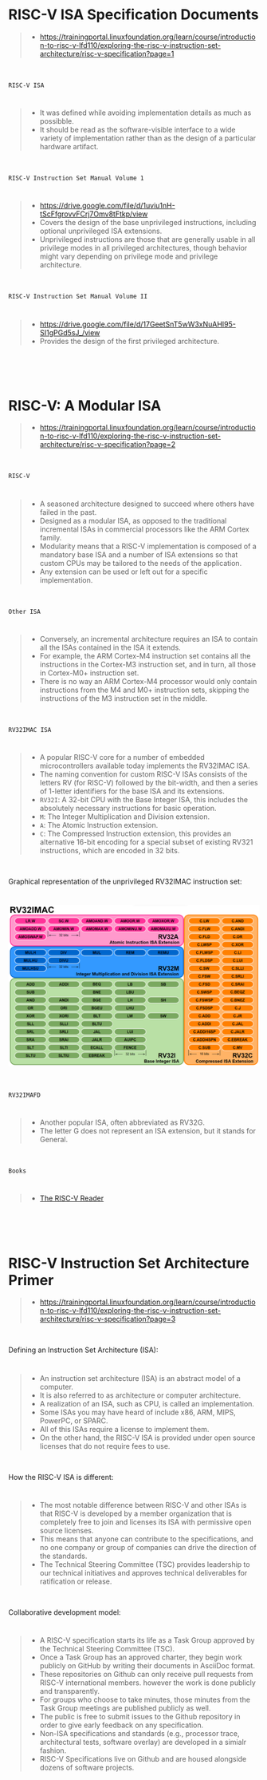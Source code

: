 # RISC-V ISA Specification Documents

> - https://trainingportal.linuxfoundation.org/learn/course/introduction-to-risc-v-lfd110/exploring-the-risc-v-instruction-set-architecture/risc-v-specification?page=1

<br />

`RISC-V ISA`
#

> - It was defined while avoiding implementation details as much as possibble.
> - It should be read as the software-visible interface to a wide variety of implementation rather than as the design of a particular hardware artifact.

<br />

`RISC-V Instruction Set Manual Volume 1`
#

> - https://drive.google.com/file/d/1uviu1nH-tScFfgrovvFCrj7Omv8tFtkp/view
> - Covers the design of the base unprivileged instructions, including optional unprivileged ISA extensions.
> - Unprivileged instructions are those that are generally usable in all privilege modes in all privileged architectures, though behavior might vary depending on privilege mode and privilege architecture.

<br />

`RISC-V Instruction Set Manual Volume II`
#

> - https://drive.google.com/file/d/17GeetSnT5wW3xNuAHI95-SI1gPGd5sJ_/view
> - Provides the design of the first privileged architecture.

<br />
<br />
<br />



# RISC-V: A Modular ISA

> - https://trainingportal.linuxfoundation.org/learn/course/introduction-to-risc-v-lfd110/exploring-the-risc-v-instruction-set-architecture/risc-v-specification?page=2

<br />

`RISC-V`
#

> - A seasoned architecture designed to succeed where others have failed in the past.
> - Designed as a modular ISA, as opposed to the traditional incremental ISAs in commercial processors like the ARM Cortex family.
> - Modularity means that a RISC-V implementation is composed of a mandatory base ISA and a number of ISA extensions so that custom CPUs may be tailored to the needs of the application.
> - Any extension can be used or left out for a specific implementation.

<br />

`Other ISA`
#

> - Conversely, an incremental architecture requires an ISA to contain all the ISAs contained in the ISA it extends.
> - For example, the ARM Cortex-M4 instruction set contains all the instructions in the Cortex-M3 instruction set, and in turn, all those in Cortex-M0+ instruction set.
> - There is no way an ARM Cortex-M4 processor would only contain instructions from the M4 and M0+ instruction sets, skipping the instructions of the M3 instruction set in the middle.

<br />

`RV32IMAC ISA`
#

> - A popular RISC-V core for a number of embedded microcontrollers available today implements the RV32IMAC ISA.
> - The naming convention for custom RISC-V ISAs consists of the letters RV (for RISC-V) followed by the bit-width, and then a series of 1-letter identifiers for the base ISA and its extensions.
> - `RV32I`: A 32-bit CPU with the Base Integer ISA, this includes the absolutely necessary instructions for basic operation.
> - `M`: The Integer Multiplication and Division extension.
> - `A`: The Atomic Instruction extension.
> - `C`: The Compressed Instruction extension, this provides an alternative 16-bit encoding for a special subset of existing RV321 instructions, which are encoded in 32 bits.

<br />

Graphical representation of the unprivileged RV32IMAC instruction set:
#

![01-RV32IMAC](./images/01-RV32IMAC.png)

<br />

`RV32IMAFD`
#

> - Another popular ISA, often abbreviated as RV32G.
> - The letter G does not represent an ISA extension, but it stands for General.

<br />

`Books`
#

> - [The RISC-V Reader](http://riscvbook.com/)

<br />
<br />
<br />



# RISC-V Instruction Set Architecture Primer

> - https://trainingportal.linuxfoundation.org/learn/course/introduction-to-risc-v-lfd110/exploring-the-risc-v-instruction-set-architecture/risc-v-specification?page=3

<br />

Defining an Instruction Set Architecture (ISA):
#

> - An instruction set architecture (ISA) is an abstract model of a computer.
> - It is also referred to as architecture or computer architecture.
> - A realization of an ISA, such as CPU, is called an implementation.
> - Some ISAs you may have heard of include x86, ARM, MIPS, PowerPC, or SPARC.
> - All of this ISAs require a license to implement them.
> - On the other hand, the RISC-V ISA is provided under open source licenses that do not require fees to use.

<br />

How the RISC-V ISA is different:
#

> - The most notable difference between RISC-V and other ISAs is that RISC-V is developed by a member organization that is completely free to join and licenses its ISA with permissive open source licenses.
> - This means that anyone can contribute to the specifications, and no one company or group of companies can drive the direction of the standards.
> - The Technical Steering Committee (TSC) provides leadership to our technical initiatives and approves technical deliverables for ratification or release.

<br />

Collaborative development model:
#

> - A RISC-V specification starts its life as a Task Group approved by the Technical Steering Committee (TSC).
> - Once a Task Group has an approved charter, they begin work publicly on GitHub by writing their documents in AsciiDoc format.
> - These repositories on Github can only receive pull requests from RISC-V international members. however the work is done publicly and transparently.
> - For groups who choose to take minutes, those minutes from the Task Group meetings are published publicly as well.
> - The public is free to submit issues to the Github repository in order to give early feedback on any specification.
> - Non-ISA specifications and standards (e.g., processor trace, architectural tests, software overlay) are developed in a simialr fashion.
> - RISC-V Specifications live on Github and are housed alongside dozens of software projects.
